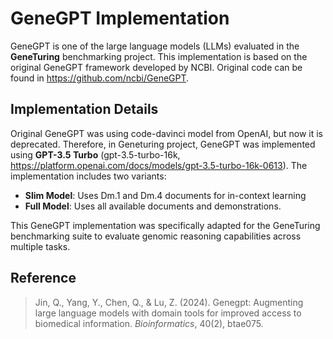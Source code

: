# GeneGPT Implementation

GeneGPT is one of the large language models (LLMs) evaluated in the **GeneTuring** benchmarking project. This implementation is based on the original GeneGPT framework developed by NCBI. Original code can be found in https://github.com/ncbi/GeneGPT.

## Implementation Details

Original GeneGPT was using code-davinci model from OpenAI, but now it is deprecated. Therefore, in Geneturing project, GeneGPT was implemented using **GPT-3.5 Turbo** (gpt-3.5-turbo-16k, https://platform.openai.com/docs/models/gpt-3.5-turbo-16k-0613). The implementation includes two variants:

- **Slim Model**: Uses Dm.1 and Dm.4 documents for in-context learning
- **Full Model**: Uses all available documents and demonstrations.

This GeneGPT implementation was specifically adapted for the GeneTuring benchmarking suite to evaluate genomic reasoning capabilities across multiple tasks.

## Reference

> Jin, Q., Yang, Y., Chen, Q., & Lu, Z. (2024). Genegpt: Augmenting large language models with domain tools for improved access to biomedical information. *Bioinformatics*, 40(2), btae075.
